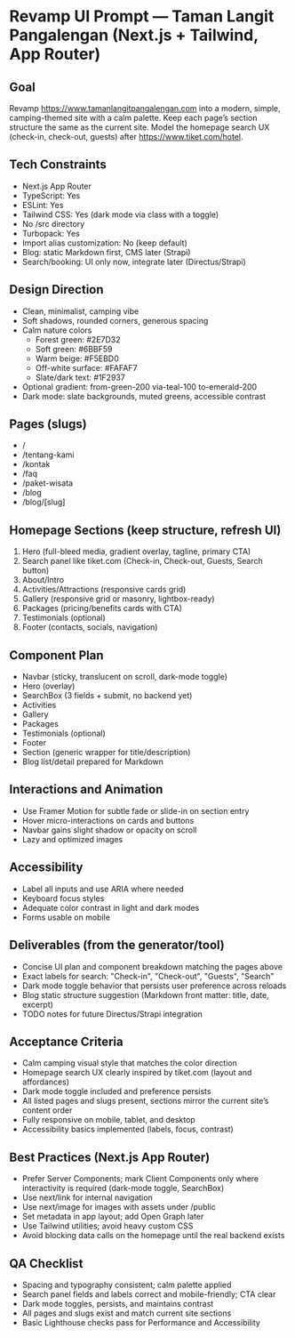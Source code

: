 # Revamp UI Prompt — Taman Langit Pangalengan (Next.js + Tailwind, App Router)

## Goal
Revamp https://www.tamanlangitpangalengan.com into a modern, simple, camping-themed site with a calm palette. Keep each page’s section structure the same as the current site. Model the homepage search UX (check-in, check-out, guests) after https://www.tiket.com/hotel.

## Tech Constraints
- Next.js App Router
- TypeScript: Yes
- ESLint: Yes
- Tailwind CSS: Yes (dark mode via class with a toggle)
- No /src directory
- Turbopack: Yes
- Import alias customization: No (keep default)
- Blog: static Markdown first, CMS later (Strapi)
- Search/booking: UI only now, integrate later (Directus/Strapi)

## Design Direction
- Clean, minimalist, camping vibe
- Soft shadows, rounded corners, generous spacing
- Calm nature colors
  - Forest green: #2E7D32
  - Soft green: #6BBF59
  - Warm beige: #F5EBD0
  - Off-white surface: #FAFAF7
  - Slate/dark text: #1F2937
- Optional gradient: from-green-200 via-teal-100 to-emerald-200
- Dark mode: slate backgrounds, muted greens, accessible contrast

## Pages (slugs)
- /
- /tentang-kami
- /kontak
- /faq
- /paket-wisata
- /blog
- /blog/[slug]

## Homepage Sections (keep structure, refresh UI)
1. Hero (full-bleed media, gradient overlay, tagline, primary CTA)
2. Search panel like tiket.com (Check-in, Check-out, Guests, Search button)
3. About/Intro
4. Activities/Attractions (responsive cards grid)
5. Gallery (responsive grid or masonry, lightbox-ready)
6. Packages (pricing/benefits cards with CTA)
7. Testimonials (optional)
8. Footer (contacts, socials, navigation)

## Component Plan
- Navbar (sticky, translucent on scroll, dark-mode toggle)
- Hero (overlay)
- SearchBox (3 fields + submit, no backend yet)
- Activities
- Gallery
- Packages
- Testimonials (optional)
- Footer
- Section (generic wrapper for title/description)
- Blog list/detail prepared for Markdown

## Interactions and Animation
- Use Framer Motion for subtle fade or slide-in on section entry
- Hover micro-interactions on cards and buttons
- Navbar gains slight shadow or opacity on scroll
- Lazy and optimized images

## Accessibility
- Label all inputs and use ARIA where needed
- Keyboard focus styles
- Adequate color contrast in light and dark modes
- Forms usable on mobile

## Deliverables (from the generator/tool)
- Concise UI plan and component breakdown matching the pages above
- Exact labels for search: "Check-in", "Check-out", "Guests", "Search"
- Dark mode toggle behavior that persists user preference across reloads
- Blog static structure suggestion (Markdown front matter: title, date, excerpt)
- TODO notes for future Directus/Strapi integration

## Acceptance Criteria
- Calm camping visual style that matches the color direction
- Homepage search UX clearly inspired by tiket.com (layout and affordances)
- Dark mode toggle included and preference persists
- All listed pages and slugs present, sections mirror the current site’s content order
- Fully responsive on mobile, tablet, and desktop
- Accessibility basics implemented (labels, focus, contrast)

## Best Practices (Next.js App Router)
- Prefer Server Components; mark Client Components only where interactivity is required (dark-mode toggle, SearchBox)
- Use next/link for internal navigation
- Use next/image for images with assets under /public
- Set metadata in app layout; add Open Graph later
- Use Tailwind utilities; avoid heavy custom CSS
- Avoid blocking data calls on the homepage until the real backend exists

## QA Checklist
- Spacing and typography consistent; calm palette applied
- Search panel fields and labels correct and mobile-friendly; CTA clear
- Dark mode toggles, persists, and maintains contrast
- All pages and slugs exist and match current site sections
- Basic Lighthouse checks pass for Performance and Accessibility
